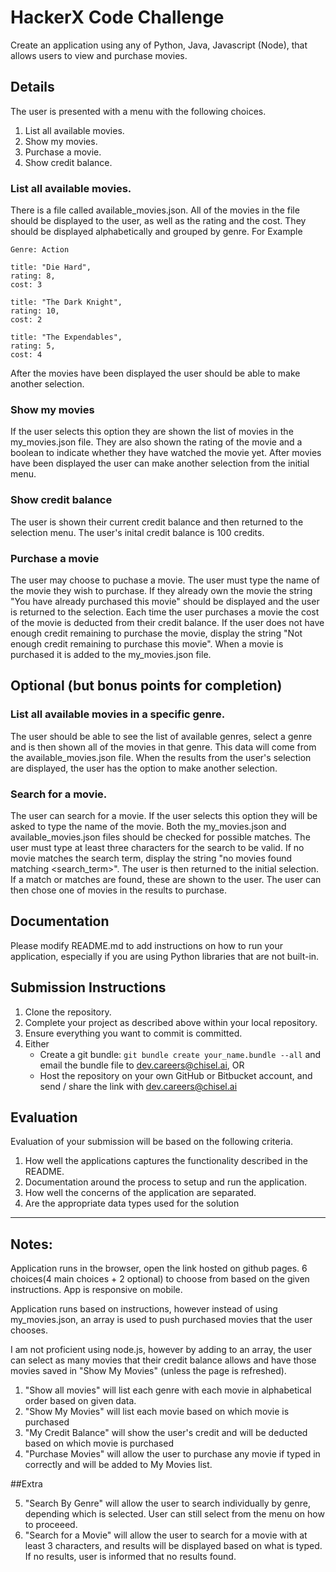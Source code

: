# HackerX Code Challenge

Create an application using any of Python, Java, Javascript (Node), that allows users to view and purchase movies.

## Details

The user is presented with a menu with the following choices.

1. List all available movies.
2. Show my movies.
3. Purchase a movie.
4. Show credit balance.

 
### List all available movies.
There is a file called available_movies.json. All of the movies in the file should be displayed to the user, as well as 
the rating and the cost. They should be displayed alphabetically and grouped by genre. 
For Example

    Genre: Action

    title: "Die Hard",
    rating: 8,
    cost: 3

    title: "The Dark Knight",
    rating: 10,
    cost: 2

    title: "The Expendables",
    rating: 5,
    cost: 4

After the movies have been displayed the user should be able to make another selection.

### Show my movies
If the user selects this option they are shown the list of movies in the my_movies.json file. They are also shown
the rating of the movie and a boolean to indicate whether they have watched the movie yet.
After movies have been displayed the user can make another selection from the initial menu.

### Show credit balance
The user is shown their current credit balance and then returned to the selection menu.
The user's inital credit balance is 100 credits. 

### Purchase a movie
The user may choose to puchase a movie. The user must type the name of the movie they wish to purchase. If they already own the movie
the string "You have already purchased this movie" should be displayed and the user is returned to the selection. 
Each time the user purchases a movie the cost of the movie is deducted from their credit balance.
If the user does not have enough credit remaining to purchase the movie, display the string "Not enough credit remaining to purchase this movie".
When a movie is purchased it is added to the my_movies.json file.

## Optional (but bonus points for completion)

### List all available movies in a specific genre.
The user should be able to see the list of available genres, select a genre and is then shown all of the movies in that genre.
This data will come from the available_movies.json file. When the results from the user's selection are displayed, the user 
has the option to make another selection.

### Search for a movie.
The user can search for a movie. If the user selects this option they will be asked to type the name 
of the movie. Both the my_movies.json and available_movies.json files should be checked for possible matches. 
The user must type at least three characters for the search to be valid. If no movie matches the search term, 
display the string "no movies found matching <search_term>". The user is then returned to the initial selection.
If a match or matches are found, these are shown to the user. The user can then chose one of movies in the results to purchase.

## Documentation

Please modify README.md to add instructions on how to run your application, especially if you are using Python libraries that are not built-in.

## Submission Instructions
1. Clone the repository.
2. Complete your project as described above within your local repository.
3. Ensure everything you want to commit is committed.
4. Either
    * Create a git bundle: `git bundle create your_name.bundle --all` and email the bundle file to dev.careers@chisel.ai, OR
    * Host the repository on your own GitHub or Bitbucket account, and send / share the link with dev.careers@chisel.ai

## Evaluation
Evaluation of your submission will be based on the following criteria.

1. How well the applications captures the functionality described in the README.
2. Documentation around the process to setup and run the application.
3. How well the concerns of the application are separated.
4. Are the appropriate data types used for the solution


-------------------------------------
## Notes:

Application runs in the browser, open the link hosted on github pages.
6 choices(4 main choices + 2 optional) to choose from based on the given instructions.
App is responsive on mobile.

Application runs based on instructions, however instead of using my_movies.json, an array is used to push purchased movies that the user chooses.

I am not proficient using node.js, however by adding to an array, the user can select as many movies that their credit balance allows and have those movies saved in "Show My Movies" (unless the page is refreshed).

1. "Show all movies" will list each genre with each movie in alphabetical order based on given data.
2. "Show My Movies" will list each movie based on which movie is purchased
3. "My Credit Balance" will show the user's credit and will be deducted based on which movie is purchased
4. "Purchase Movies" will allow the user to purchase any movie if typed in correctly and will be added to My Movies list.

##Extra

5. "Search By Genre" will allow the user to search individually by genre, depending which is selected. User can still select from the menu on how to proceeed.
6. "Search for a Movie" will allow the user to search for a movie with at least 3 characters, and results will be displayed based on what is typed. If no results, user is informed that no results found.

